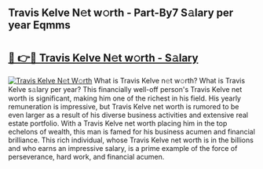 ## Travis Kelve N𝚎t w𝚘rth - Part-By7 S𝚊lary per year Eqmms

# <h2><a href="http://gc0av8.nevu.top/?p=Travis+Kelve">🔗 👉🔴 Travis Kelve N𝚎t w𝚘rth - S𝚊lary</a></h2>

[![Travis Kelve N𝚎t W𝚘rth](https://i.imgur.com/Oavwk0R.jpeg)](http://gc0av8.nevu.top/?p=Travis+Kelve)
What is Travis Kelve n𝚎t w𝚘rth? What is Travis Kelve s𝚊lary per year?
This financially well-off person's Travis Kelve net worth is significant, making him one of the richest in his field. His yearly remuneration is impressive, but Travis Kelve net worth is rumored to be even larger as a result of his diverse business activities and extensive real estate portfolio. With a Travis Kelve net worth placing him in the top echelons of wealth, this man is famed for his business acumen and financial brilliance. This rich individual, whose Travis Kelve net worth is in the billions and who earns an impressive salary, is a prime example of the force of perseverance, hard work, and financial acumen.
